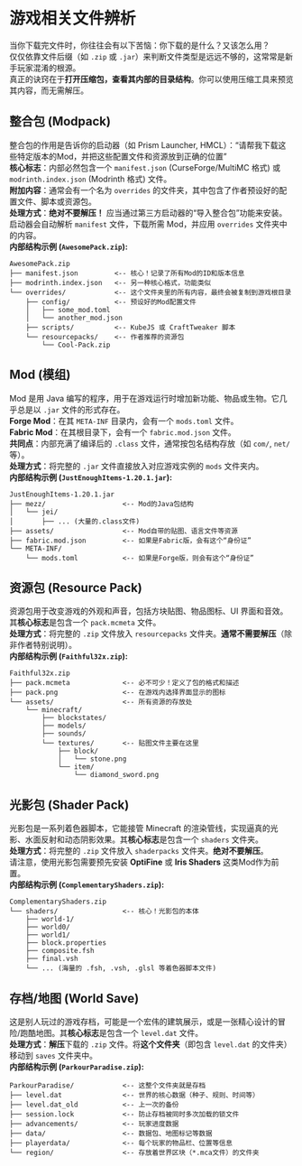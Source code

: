 # 游戏相关文件辨析

当你下载完文件时，你往往会有以下苦恼：你下载的是什么？又该怎么用？  
仅仅依靠文件后缀（如 `.zip` 或 `.jar`）来判断文件类型是远远不够的，这常常是新手玩家混淆的根源。  
真正的诀窍在于**打开压缩包，查看其内部的目录结构**。你可以使用压缩工具来预览其内容，而无需解压。

## 整合包 (Modpack)

整合包的作用是告诉你的启动器（如 Prism Launcher, HMCL）：“请帮我下载这些特定版本的Mod，并把这些配置文件和资源放到正确的位置”  
**核心标志**：内部必然包含一个 `manifest.json` (CurseForge/MultiMC 格式) 或 `modrinth.index.json` (Modrinth 格式) 文件。  
**附加内容**：通常会有一个名为 `overrides` 的文件夹，其中包含了作者预设好的配置文件、脚本或资源包。  
**处理方式**：**绝对不要解压！** 应当通过第三方启动器的“导入整合包”功能来安装。启动器会自动解析 `manifest` 文件，下载所需 Mod，并应用 `overrides` 文件夹中的内容。  
**内部结构示例 (`AwesomePack.zip`):**

```text
AwesomePack.zip
├── manifest.json         <-- 核心！记录了所有Mod的ID和版本信息
├── modrinth.index.json   <-- 另一种核心格式，功能类似
└── overrides/            <-- 这个文件夹里的所有内容，最终会被复制到游戏根目录
    ├── config/           <-- 预设好的Mod配置文件
    │   ├── some_mod.toml
    │   └── another_mod.json
    ├── scripts/          <-- KubeJS 或 CraftTweaker 脚本
    └── resourcepacks/    <-- 作者推荐的资源包
        └── Cool-Pack.zip
```

## Mod (模组)

Mod 是用 Java 编写的程序，用于在游戏运行时增加新功能、物品或生物。它几乎总是以 `.jar` 文件的形式存在。  
**Forge Mod**：在其 `META-INF` 目录内，会有一个 `mods.toml` 文件。  
**Fabric Mod**：在其根目录下，会有一个 `fabric.mod.json` 文件。  
**共同点**：内部充满了编译后的 `.class` 文件，通常按包名结构存放（如 `com/`, `net/` 等）。  
**处理方式**：将完整的 `.jar` 文件直接放入对应游戏实例的 `mods` 文件夹内。  
**内部结构示例 (`JustEnoughItems-1.20.1.jar`):**

```text
JustEnoughItems-1.20.1.jar
├── mezz/                   <-- Mod的Java包结构
│   └── jei/
│       ├── ... (大量的.class文件)
├── assets/                 <-- Mod自带的贴图、语言文件等资源
├── fabric.mod.json         <-- 如果是Fabric版，会有这个“身份证”
└── META-INF/
    └── mods.toml           <-- 如果是Forge版，则会有这个“身份证”
```

## 资源包 (Resource Pack)

资源包用于改变游戏的外观和声音，包括方块贴图、物品图标、UI 界面和音效。其**核心标志**是包含一个 `pack.mcmeta` 文件。  
**处理方式**：将完整的 `.zip` 文件放入 `resourcepacks` 文件夹。**通常不需要解压**（除非作者特别说明）。  
**内部结构示例 (`Faithful32x.zip`):**

```text
Faithful32x.zip
├── pack.mcmeta             <-- 必不可少！定义了包的格式和描述
├── pack.png                <-- 在游戏内选择界面显示的图标
└── assets/                 <-- 所有资源的存放处
    └── minecraft/
        ├── blockstates/
        ├── models/
        ├── sounds/
        └── textures/       <-- 贴图文件主要在这里
            ├── block/
            │   └── stone.png
            └── item/
                └── diamond_sword.png
```

## 光影包 (Shader Pack)

光影包是一系列着色器脚本，它能接管 Minecraft 的渲染管线，实现逼真的光影、水面反射和动态阴影效果。其**核心标志**是包含一个 `shaders` 文件夹。  
**处理方式**：将完整的 `.zip` 文件放入 `shaderpacks` 文件夹。**绝对不要解压**。  
请注意，使用光影包需要预先安装 **OptiFine** 或 **Iris Shaders** 这类Mod作为前置。  
**内部结构示例 (`ComplementaryShaders.zip`):**

```text
ComplementaryShaders.zip
└── shaders/                <-- 核心！光影包的本体
    ├── world-1/
    ├── world0/
    ├── world1/
    ├── block.properties
    ├── composite.fsh
    ├── final.vsh
    └── ... (海量的 .fsh, .vsh, .glsl 等着色器脚本文件)
```

## 存档/地图 (World Save)

这是别人玩过的游戏存档，可能是一个宏伟的建筑展示，或是一张精心设计的冒险/跑酷地图。其**核心标志**是包含一个 `level.dat` 文件。  
**处理方式**：**解压**下载的 `.zip` 文件。将**这个文件夹**（即包含 `level.dat` 的文件夹）移动到 `saves` 文件夹中。  
**内部结构示例 (`ParkourParadise.zip`):**

```text
ParkourParadise/            <-- 这整个文件夹就是存档
├── level.dat               <-- 世界的核心数据（种子、规则、时间等）
├── level.dat_old           <-- 上一次的备份
├── session.lock            <-- 防止存档被同时多次加载的锁文件
├── advancements/           <-- 玩家进度数据
├── data/                   <-- 数据包、地图标记等数据
├── playerdata/             <-- 每个玩家的物品栏、位置等信息
└── region/                 <-- 存放着世界区块（*.mca文件）的文件夹
```
